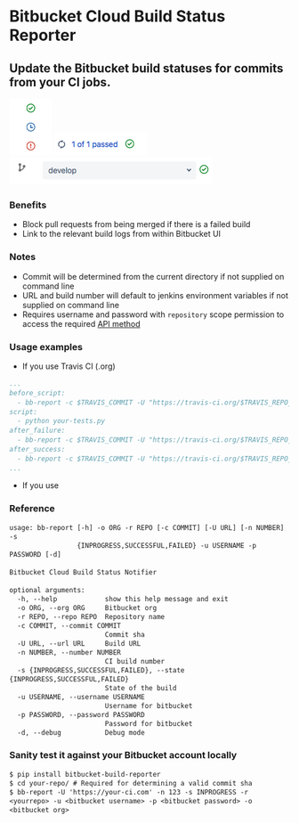 # Bitbucket Cloud Build Status Reporter

## Update the Bitbucket build statuses for commits from your CI jobs.
![](https://raw.githubusercontent.com/danielwhatmuff/bitbucket-build-reporter/master/img/img-1.png)
![](https://raw.githubusercontent.com/danielwhatmuff/bitbucket-build-reporter/master/img/img-2.png)
![](https://raw.githubusercontent.com/danielwhatmuff/bitbucket-build-reporter/master/img/img-3.png)

### Benefits
* Block pull requests from being merged if there is a failed build
* Link to the relevant build logs from within Bitbucket UI

### Notes
* Commit will be determined from the current directory if not supplied on command line
* URL and build number will default to jenkins environment variables if not supplied on command line
* Requires username and password with `repository` scope permission to access the required [API method](https://developer.atlassian.com/bitbucket/api/2/reference/resource/repositories/%7Busername%7D/%7Brepo_slug%7D/commit/%7Bnode%7D/statuses/build)

### Usage examples
* If you use Travis CI (.org)
```yaml
...
before_script:
  - bb-report -c $TRAVIS_COMMIT -U "https://travis-ci.org/$TRAVIS_REPO_SLUG/builds/$TRAVIS_BUILD_ID" -n $TRAVIS_BUILD_NUMBER -s INPROGRESS -r <yourrepo> -u $BITBUCKET_USERNAME -p $BITBUCKET_PASSWORD -o <bitbucket org>
script:
  - python your-tests.py
after_failure:
  - bb-report -c $TRAVIS_COMMIT -U "https://travis-ci.org/$TRAVIS_REPO_SLUG/builds/$TRAVIS_BUILD_ID" -n $TRAVIS_BUILD_NUMBER -s FAILED -r <yourrepo> -u $BITBUCKET_USERNAME -p $BITBUCKET_PASSWORD -o <bitbucket org>
after_success:
  - bb-report -c $TRAVIS_COMMIT -U "https://travis-ci.org/$TRAVIS_REPO_SLUG/builds/$TRAVIS_BUILD_ID" -n $TRAVIS_BUILD_NUMBER -s SUCCESSFUL -r <yourrepo> -u $BITBUCKET_USERNAME -p $BITBUCKET_PASSWORD -o <bitbucket org>
...
```
* If you use 

### Reference
```
usage: bb-report [-h] -o ORG -r REPO [-c COMMIT] [-U URL] [-n NUMBER] -s
                 {INPROGRESS,SUCCESSFUL,FAILED} -u USERNAME -p PASSWORD [-d]

Bitbucket Cloud Build Status Notifier

optional arguments:
  -h, --help            show this help message and exit
  -o ORG, --org ORG     Bitbucket org
  -r REPO, --repo REPO  Repository name
  -c COMMIT, --commit COMMIT
                        Commit sha
  -U URL, --url URL     Build URL
  -n NUMBER, --number NUMBER
                        CI build number
  -s {INPROGRESS,SUCCESSFUL,FAILED}, --state {INPROGRESS,SUCCESSFUL,FAILED}
                        State of the build
  -u USERNAME, --username USERNAME
                        Username for bitbucket
  -p PASSWORD, --password PASSWORD
                        Password for bitbucket
  -d, --debug           Debug mode
```

### Sanity test it against your Bitbucket account locally
```
$ pip install bitbucket-build-reporter
$ cd your-repo/ # Required for determining a valid commit sha
$ bb-report -U 'https://your-ci.com' -n 123 -s INPROGRESS -r <yourrepo> -u <bitbucket username> -p <bitbucket password> -o <bitbucket org>
```

